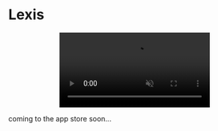 # Lexis

<p align="center">
  <video src="https://github.com/user-attachments/assets/44bbf973-590e-4956-ab23-18ad80dc4faa" width="300" autoplay loop muted playsinline></video>
</p>

coming to the app store soon...
